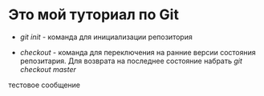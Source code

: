 # Это мой туториал по Git

* *git init* - команда для инициализации репозитория

* *checkout* - команда для переключения на ранние версии состояния репозитария. Для возврата на последнее состояние набрать *git checkout master*

тестовое сообщение